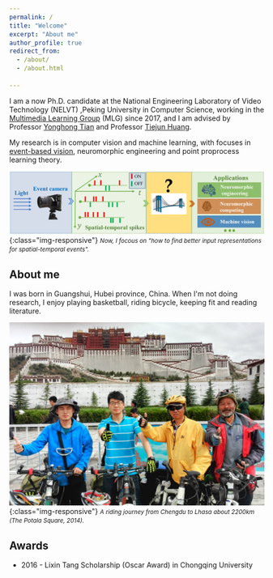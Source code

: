 ```yaml
---
permalink: /
title: "Welcome"
excerpt: "About me"
author_profile: true
redirect_from: 
  - /about/
  - /about.html

---
```

I am a now Ph.D. candidate at the National Engineering Laboratory of Video Technology (NELVT) ,Peking University in Computer Science, working in the <a href="https://www.pkuml.org/:Multimedia Learning Group" target="_blank">Multimedia Learning Group</a> (MLG) since 2017, and I am advised by Professor <a href="https://scholar.google.com/citations?user=fn6hJx0AAAAJ&hl=zh-CN:Yonghong Tian" target="_blank">Yonghong Tian</a> and Professor <a href="https://scholar.google.com/citations?user=knvEK4AAAAAJ&hl=zh-CN:Tiejun Huang" target="_blank">Tiejun Huang</a>.

My research is in computer vision and machine learning, with focuses in <a href="https://github.com/uzh-rpg/event-based_vision_resources" target="_blank">event-based vision</a>, neuromorphic engineering and point proprocess learning theory.

![Underwater_rugby_photo](/images/event-based-vision.png){:class="img-responsive"}
<small><i>Now, I focous on "how to find better input representations for spatial-temporal events".</i></small>

## About me
I was born in Guangshui, Hubei province, China. When I'm not doing research, I enjoy playing basketball, riding bicycle, keeping fit and reading literature.

![Underwater_rugby_photo](/images/riding.jpeg){:class="img-responsive"}
<small><i>A riding journey from Chengdu to Lhasa about 2200km (The Potala Square, 2014).</i></small>

## Awards
<ul type="disc"> <li>2016 - Lixin Tang Scholarship (Oscar Award) in Chongqing University</li> 

